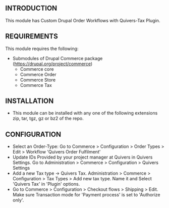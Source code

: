 INTRODUCTION
------------
This module has Custom Drupal Order Workflows with Quivers-Tax Plugin.

REQUIREMENTS
------------
This module requires the following:
* Submodules of Drupal Commerce package (https://drupal.org/project/commerce)
  - Commerce core
  - Commerce Order
  - Commerce Store
  - Commerce Tax

INSTALLATION
------------
* This module can be installed with any one of the following extensions
zip, tar, tgz, gz or bz2 of the repo.


CONFIGURATION
-------------
* Select an Order-Type:
  Go to Commerce > Configuration > Order Types > Edit > Workflow
  'Quivers Order Fulfilment'
* Update IDs Provided by your project manager at Quivers 
  in Quivers Settings.
  Go to Administration > Commerce > Configuration > Quivers Settings
* Add a new Tax type -> Quivers Tax.
  Administration > Commerce > Configuration > Tax Types > Add new tax type.
  Name it and Select 'Quivers Tax' in 'Plugin' options.
* Go to Commerce > Configuration > Checkout flows > Shipping > Edit.
  Make sure Transaction mode for 'Payment process' is set to
  'Authorize only'.
